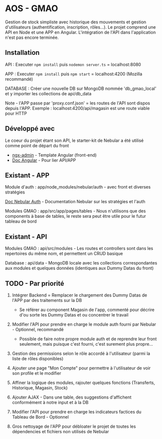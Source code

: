 # AOS - GMAO

Gestion de stock simpliste avec historique des mouvements et gestion d'utilisateurs (authentification, inscription, rôles...). 
Le projet comprend une API en Node et une APP en Angular. L'intégration de l'API dans l'application n'est pas encore terminée.

## Installation

API : Executer ``npm install`` puis ``nodemon server.ts`` = localhost:8080

APP : Executer ``npm install`` puis ``npm start`` = localhost:4200 (Mozilla recommandé)

DATABASE : Créer une nouvelle DB sur MongoDB nommée 'db_gmao_local' et y importer les collections de api/db_data

Note - l'APP passe par 'proxy.conf.json' = les routes de l'API sont dispos depuis l'APP. Exemple : localhost:4200/api/magasin est une route viable pour HTTP  

## Développé avec

Le coeur du projet étant son API, le starter-kit de Nebular a été utilisé comme point de départ du front

* [ngx-admin](https://github.com/akveo/ngx-admin) - Template Angular (front-end)
* [Doc Angular](https://angular.io/tutorial/toh-pt6) - Pour lier API/APP

## Existant - APP

Module d'auth : app/node_modules/nebular/auth - avec front et diverses stratégies

[Doc Nebular Auth](https://akveo.github.io/nebular/docs/auth/configuring-a-strategy#strategy) - Documentation Nebular sur les stratégies et l'auth

Modules GMAO : app/src/app/pages/tables - Nous n'utilisons que des components à base de tables, le reste sera peut être utile pour le futur tableau de bord

## Existant - API

Modules GMAO : api/src/modules - Les routes et controllers sont dans les repertoires du même nom, et permettent un CRUD basique

Database : api/data - MongoDB locale avec les collections correspondantes aux modules et quelques données (identiques aux Dummy Datas du front)

## TODO - Par priorité

1) Intégrer Backend = Remplacer le chargement des Dummy Datas de l'APP par des traitements sur la DB
	* Se référer au component Magasin de l'app, commenté pour décrire d'ou sorte les Dummy Datas et ou concentrer le travail

2) Modifier l'API pour prendre en charge le module auth fourni par Nebular - Optionnel, recommandé
	* Possible de faire notre propre module auth et de reprendre leur front seulement, mais puisque c'est fourni, c'est surement plus propre...

3) Gestion des permissions selon le rôle accordé à l'utilisateur (parmi la liste de rôles disponibles)

4) Ajouter une page "Mon Compte" pour permettre à l'utilisateur de voir son profile et le modifier

5) Affiner la logique des modules, rajouter quelques fonctions (Transferts, Historique, Magasin, Stock)

6) Ajouter AJAX - Dans une table, des suggestions d'affichent conformément à notre input et à la DB

7) Modifier l'API pour prendre en charge les indicateurs factices du Tableau de Bord - Optionnel

8) Gros nettoyage de l'APP pour débloater le projet de toutes les dépendencies et fichiers non utilisés de Nebular







